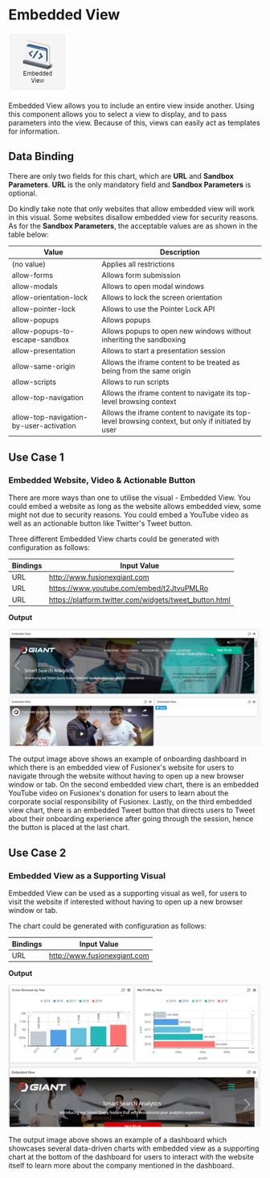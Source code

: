 # Embedded View

![Embedded View](./images/embedded-view/embedded-view.PNG)

Embedded View allows you to include an entire view inside another. Using this component allows you to select a view to display, and to pass parameters into the view. Because of this, views can easily act as templates for information.

## Data Binding

There are only two fields for this chart, which are **URL** and **Sandbox Parameters**. **URL** is the only mandatory field and **Sandbox Parameters** is optional. 

Do kindly take note that only websites that allow embedded view will work in this visual. Some websites disallow embedded view for security reasons. As for the **Sandbox Parameters**, the acceptable values are as shown in the table below:

|Value|Description|
|---|---|
|(no value)|Applies all restrictions|
|allow-forms|Allows form submission|
|allow-modals|Allows to open modal windows|
|allow-orientation-lock|Allows to lock the screen orientation|
|allow-pointer-lock|Allows to use the Pointer Lock API|
|allow-popups|Allows popups|
|allow-popups-to-escape-sandbox|Allows popups to open new windows without inheriting the sandboxing|
|allow-presentation|Allows to start a presentation session|
|allow-same-origin|Allows the iframe content to be treated as being from the same origin|
|allow-scripts|Allows to run scripts|
|allow-top-navigation|Allows the iframe content to navigate its top-level browsing context|
|allow-top-navigation-by-user-activation|Allows the iframe content to navigate its top-level browsing context, but only if initiated by user|


## Use Case 1

### Embedded Website, Video & Actionable Button

There are more ways than one to utilise the visual - Embedded View. You could embed a website as long as the website allows embedded view, some might not due to security reasons. You could embed a YouTube video as well as an actionable button like Twitter's Tweet button.

Three different Embedded View charts could be generated with configuration as follows:

|Bindings|Input Value|
|---|---|
|URL|http://www.fusionexgiant.com|
|URL|https://www.youtube.com/embed/t2JtvuPMLRo|
|URL|https://platform.twitter.com/widgets/tweet_button.html|

**Output**

![Embedded View](./images/embedded-view/embedded-view-output-1.PNG)

The output image above shows an example of onboarding dashboard in which there is an embedded view of Fusionex's website for users to navigate through the website without having to open up a new browser window or tab. On the second embedded view chart, there is an embedded YouTube video on Fusionex's donation for users to learn about the corporate social responsibility of Fusionex. Lastly, on the third embedded view chart, there is an embedded Tweet button that directs users to Tweet about their onboarding experience after going through the session, hence the button is placed at the last chart.


## Use Case 2

### Embedded View as a Supporting Visual

Embedded View can be used as a supporting visual as well, for users to visit the website if interested without having to open up a new browser window or tab.

The chart could be generated with configuration as follows:

|Bindings|Input Value|
|---|---|
|URL|http://www.fusionexgiant.com|

**Output**

![Embedded View 2](./images/embedded-view/embedded-view-output-2.PNG)

The output image above shows an example of a dashboard which showcases several data-driven charts with embedded view as a supporting chart at the bottom of the dashboard for users to interact with the website itself to learn more about the company mentioned in the dashboard.